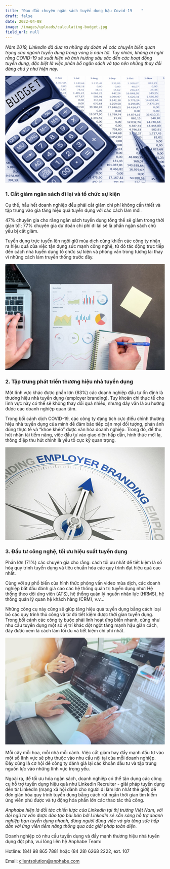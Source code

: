 ```yaml
---
title: "Đau đầu chuyện ngân sách tuyển dụng hậu Covid-19    "
draft: false
date: 2022-04-08
image: /images/uploads/calculating-budget.jpg
field_url: null
---
```

*Năm 2019, LinkedIn đã đưa ra những dự đoán về các chuyển biến quan trọng của ngành tuyển dụng trong vòng 5 năm tới. Tuy nhiên, không ai nghĩ rằng COVID-19 sẽ xuất hiện và ảnh hưởng sâu sắc đến các hoạt động tuyển dụng, đặc biệt là việc phân bổ ngân sách và tạo nên những thay đổi đáng chú ý như hiện nay.* 

![COVID-19 ảnh hưởng sâu sắc đến các hoạt động tuyển dụng, đặc biệt là việc phân bổ ngân sách](/images/uploads/calculating-budget.jpg "COVID-19 ảnh hưởng sâu sắc đến các hoạt động tuyển dụng, đặc biệt là việc phân bổ ngân sách")

### **1. Cắt giảm ngân sách đi lại và tổ chức sự kiện** 

Cụ thể, hầu hết doanh nghiệp đều phải cắt giảm chi phí không cần thiết và tập trung vào gia tăng hiệu quả tuyển dụng với các cách làm mới.  

47% chuyên gia cho rằng ngân sách tuyển dụng tổng thể sẽ giảm trong thời gian tới; 77% chuyên gia dự đoán chi phí đi lại sẽ là phần ngân sách chủ yếu bị cắt giảm.  

Tuyển dụng trực tuyến lên ngôi giữ mùa dịch cũng khiến các công ty nhận ra hiệu quả của việc tận dụng sức mạnh công nghệ, từ đó tác động trực tiếp đến cách nhà tuyển dụng tổ chức sự kiện và phỏng vấn trong tương lai thay vì những cách làm truyền thống trước đây. 

![Các doanh nghiệp đang cẩn trọng hơn trong việc phân bổ nguồn lực. ](/images/uploads/pexels-lukas-669615.jpg "Các doanh nghiệp đang cẩn trọng hơn trong việc phân bổ nguồn lực. ")

### **2. Tập trung phát triển thương hiệu nhà tuyển dụng**  

Một lĩnh vực khác được phần lớn (63%) các doanh nghiệp đầu tư ổn định là thương hiệu nhà tuyển dụng (employer branding). Tuy khoản chi thực tế cho lĩnh vực này có thể sẽ không thay đổi quá nhiều, nhưng đây vẫn là xu hướng được các doanh nghiệp quan tâm.  

Trong bối cảnh dịch COVID-19, các công ty đang tích cực điều chỉnh thương hiệu nhà tuyển dụng của mình để đảm bảo tiếp cận mọi đối tượng, phản ánh đúng thực tế và “khoe khéo” được văn hóa doanh nghiệp. Trong đó, để thu hút nhân tài tiềm năng, việc đầu tư vào giao diện hấp dẫn, hình thức mới lạ, thông điệp thu hút chính là yếu tố cực kỳ quan trọng.   

![Xây dựng thương hiệu nhà tuyển dụng vẫn được các doanh nghiệp đầu tư ổn định. ](/images/uploads/employer-branding.jpg "Xây dựng thương hiệu nhà tuyển dụng vẫn được các doanh nghiệp đầu tư ổn định. ")

### **3. Đầu tư công nghệ, tối ưu hiệu suất tuyển dụng** 

Phần lớn (71%) các chuyên gia cho rằng: cách tối ưu nhất để tiết kiệm là số hóa quy trình tuyển dụng và tiêu chuẩn hóa các quy trình đạt hiệu quả cao nhất.   

Cùng với sự phổ biến của hình thức phỏng vấn video mùa dịch, các doanh nghiệp bắt đầu đánh giá cao các hệ thống quản trị tuyển dụng như: Hệ thống theo dõi ứng viên (ATS), hệ thống quản lý nguồn nhân lực (HRMS), hệ thống quản lý quan hệ khách hàng (CRM), v.v...  

Những công cụ này cũng sẽ giúp tăng hiệu quả tuyển dụng bằng cách loại bỏ các quy trình thủ công và từ đó tiết kiệm được thời gian tuyển dụng. Trong bối cảnh các công ty buộc phải linh hoạt ứng biến nhanh, cũng như nhu cầu tuyển dụng một số vị trí khác đột ngột tăng mạnh hậu giãn cách, đây được xem là cách làm tối ưu và tiết kiệm chi phí nhất. 

![Tận dụng công nghệ để tiết kiệm ngân sách tuyển dụng. ](/images/uploads/61413cc11b73fc6c01619988_60f4c45056b106c679db4a16_untitled-20design-168-min.jpeg "Tận dụng công nghệ để tiết kiệm ngân sách tuyển dụng. ")

Mỗi cây mỗi hoa, mỗi nhà mỗi cảnh. Việc cắt giảm hay đẩy mạnh đầu tư vào một số lĩnh vực sẽ phụ thuộc vào nhu cầu nội tại của mỗi doanh nghiệp. Đây cũng là cơ hội để công ty đánh giá lại các khoản đầu tư và tập trung nguồn lực vào những lĩnh vực trọng yếu. 

Ngoài ra, để tối ưu hóa ngân sách, doanh nghiệp có thể tận dụng các công cụ hỗ trợ tuyển dụng hiệu quả như LinkedIn Recruiter - giải pháp tuyển dụng đến từ LinkedIn (mạng xã hội dành cho người đi làm lớn nhất thế giới) để đơn giản hóa quy trình tuyển dụng bằng cách rút ngắn thời gian tìm kiếm ứng viên phù được và tự động hóa phần lớn các thao tác thủ công. 

*Anphabe hiện là đối tác chiến lược của LinkedIn tại thị trường Việt Nam, với đội ngũ tư vấn được đào tạo bài bản bởi LinkedIn sẽ sẵn sàng hỗ trợ doanh nghiệp bạn tuyển dụng nhanh, đúng người đúng việc và gia tăng sức hấp dẫn với ứng viên tiềm năng thông qua các giải pháp toàn diện.* 

Doanh nghiệp có nhu cầu tuyển dụng và đẩy mạnh thương hiệu nhà tuyển dụng đột phá, vui lòng liên hệ Anphabe Team: 

Hotline: (84) 98 865 7881 hoặc (84 28) 6268 2222, ext. 107 

Email: clientsolution@anphabe.com